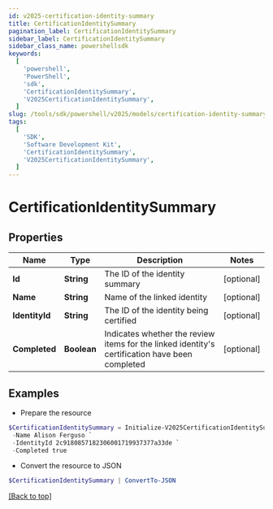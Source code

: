 ```yaml
---
id: v2025-certification-identity-summary
title: CertificationIdentitySummary
pagination_label: CertificationIdentitySummary
sidebar_label: CertificationIdentitySummary
sidebar_class_name: powershellsdk
keywords:
  [
    'powershell',
    'PowerShell',
    'sdk',
    'CertificationIdentitySummary',
    'V2025CertificationIdentitySummary',
  ]
slug: /tools/sdk/powershell/v2025/models/certification-identity-summary
tags:
  [
    'SDK',
    'Software Development Kit',
    'CertificationIdentitySummary',
    'V2025CertificationIdentitySummary',
  ]
---
```


# CertificationIdentitySummary

## Properties

| Name | Type | Description | Notes |
| --- | --- | --- | --- |
| **Id** | **String** | The ID of the identity summary | [optional] |
| **Name** | **String** | Name of the linked identity | [optional] |
| **IdentityId** | **String** | The ID of the identity being certified | [optional] |
| **Completed** | **Boolean** | Indicates whether the review items for the linked identity's certification have been completed | [optional] |

## Examples

- Prepare the resource

```powershell
$CertificationIdentitySummary = Initialize-V2025CertificationIdentitySummary  -Id 2c91808772a504f50172a9540e501ba7 `
 -Name Alison Ferguso `
 -IdentityId 2c9180857182306001719937377a33de `
 -Completed true
```

- Convert the resource to JSON

```powershell
$CertificationIdentitySummary | ConvertTo-JSON
```

[[Back to top]](#)
